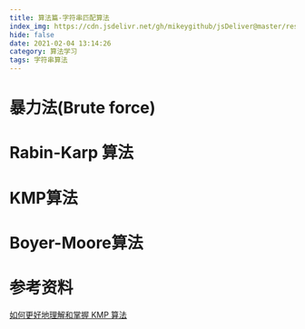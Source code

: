 ```yaml
---
title: 算法篇-字符串匹配算法
index_img: https://cdn.jsdelivr.net/gh/mikeygithub/jsDeliver@master/resource/img/string-mach.png
hide: false
date: 2021-02-04 13:14:26
category: 算法学习
tags: 字符串算法
---
```


# 暴力法(Brute force)

# Rabin-Karp 算法

# KMP算法

# Boyer-Moore算法

# 参考资料

[如何更好地理解和掌握 KMP 算法](https://www.zhihu.com/question/21923021/answer/1032665486)


 